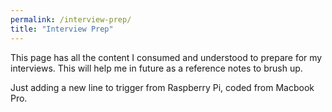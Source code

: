 ```yaml
---
permalink: /interview-prep/
title: "Interview Prep"
---
```


This page has all the content I consumed and understood to prepare for my interviews.
This will help me in future as a reference notes to brush up. 

Just adding a new line to trigger from Raspberry Pi, coded from Macbook Pro.